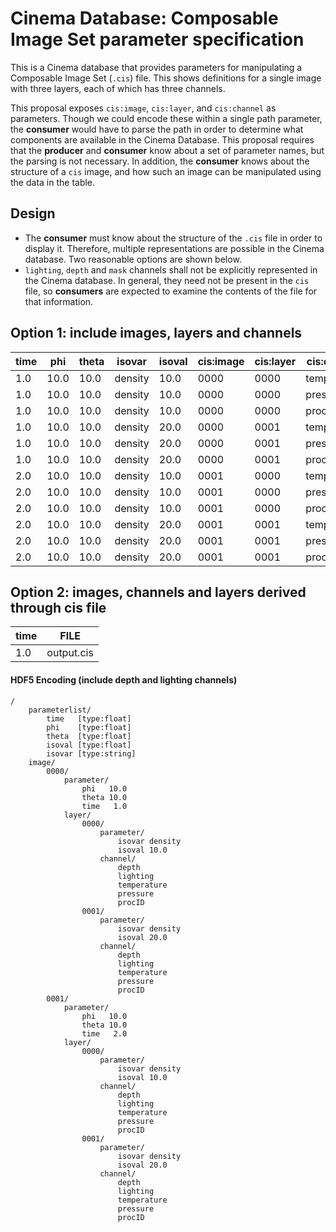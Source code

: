 # Cinema Database: Composable Image Set parameter specification 

This is a Cinema database that provides parameters for manipulating a Composable Image Set (`.cis`) file. This shows definitions for a single image with three layers, each of which has three channels. 

This proposal exposes `cis:image`, `cis:layer`, and `cis:channel` as parameters. Though we could encode these within a single path parameter, the **consumer** would have to parse the path in order to determine what components are available in the Cinema Database. This proposal requires that the **producer** and **consumer** know about a set of parameter names, but the parsing is not necessary. In addition, the **consumer** knows about the structure of a `cis` image, and how such an image can be manipulated using the data in the table.

## Design 

- The **consumer** must know about the structure of the `.cis` file in order to display it. Therefore, multiple representations are possible in the Cinema database. Two reasonable options are shown below.
- `lighting`, `depth` and `mask` channels shall not be explicitly represented in the Cinema database. In general, they need not be present in the `cis` file, so **consumers** are expected to examine the contents of the file for that information. 

## Option 1: include images, layers and channels

| time | phi  | theta | isovar | isoval  | cis:image | cis:layer | cis:channel | FILE |
| ---- | ---- | ----- | ------ | ---- | ----- | ----- | ------- | -------- |
| 1.0  | 10.0 | 10.0  | density | 10.0   | 0000 | 0000 | temperature | output.cis |
| 1.0  | 10.0 | 10.0  | density | 10.0   | 0000 | 0000 | pressure | output.cis |
| 1.0  | 10.0 | 10.0  | density | 10.0   | 0000 | 0000 | procID | output.cis |
| 1.0  | 10.0 | 10.0  | density | 20.0   | 0000 | 0001 | temperature | output.cis |
| 1.0  | 10.0 | 10.0  | density | 20.0   | 0000 | 0001 | pressure | output.cis |
| 1.0  | 10.0 | 10.0  | density | 20.0   | 0000 | 0001 | procID | output.cis |
| 2.0  | 10.0 | 10.0  | density | 10.0   | 0001 | 0000 | temperature | output.cis |
| 2.0  | 10.0 | 10.0  | density | 10.0   | 0001 | 0000 | pressure | output.cis |
| 2.0  | 10.0 | 10.0  | density | 10.0   | 0001 | 0000 | procID | output.cis |
| 2.0  | 10.0 | 10.0  | density | 20.0   | 0001 | 0001 | temperature | output.cis |
| 2.0  | 10.0 | 10.0  | density | 20.0   | 0001 | 0001 | pressure | output.cis |
| 2.0  | 10.0 | 10.0  | density | 20.0   | 0001 | 0001 | procID | output.cis |

## Option 2: images, channels and layers derived through cis file 

| time | FILE | 
| ---- | ---- | 
| 1.0  | output.cis |

#### HDF5 Encoding (include depth and lighting channels)
```
/
    parameterlist/
        time   [type:float]
        phi    [type:float]
        theta  [type:float]
        isoval [type:float]
        isovar [type:string]
    image/
        0000/
            parameter/
                phi   10.0
                theta 10.0
                time   1.0
            layer/
                0000/
                    parameter/     	
                        isovar density
                        isoval 10.0
                    channel/
                        depth
                        lighting
                        temperature
                        pressure
                        procID
                0001/
                    parameter/     	
                        isovar density
                        isoval 20.0
                    channel/
                        depth
                        lighting
                        temperature
                        pressure
                        procID
        0001/
            parameter/
                phi   10.0
                theta 10.0
                time   2.0
            layer/
                0000/
                    parameter/     	
                        isovar density
                        isoval 10.0
                    channel/
                        depth
                        lighting
                        temperature
                        pressure
                        procID
                0001/
                    parameter/     	
                        isovar density
                        isoval 20.0
                    channel/
                        depth
                        lighting
                        temperature
                        pressure
                        procID

```

